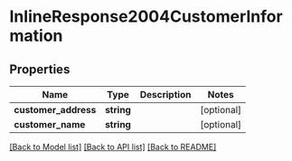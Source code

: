 # InlineResponse2004CustomerInformation

## Properties
Name | Type | Description | Notes
------------ | ------------- | ------------- | -------------
**customer_address** | **string** |  | [optional] 
**customer_name** | **string** |  | [optional] 

[[Back to Model list]](../README.md#documentation-for-models) [[Back to API list]](../README.md#documentation-for-api-endpoints) [[Back to README]](../README.md)


